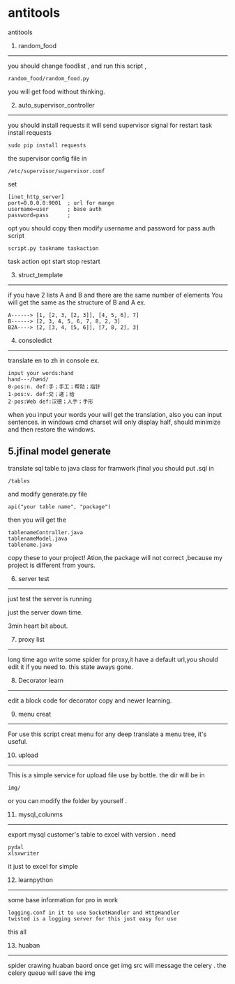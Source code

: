 # antitools

antitools

1. random_food 
------------------------------------------------------
you should change foodlist , and run this script ,

    random_food/random_food.py
you  will get food without thinking.

2. auto_supervisor_controller
------------------------------------------------------
you should install requests 
it will send supervisor signal for restart task
install requests

    sudo pip install requests

the supervisor config file in 

    /etc/supervisor/supervisor.conf

set

    [inet_http_server]
	port=0.0.0.0:9001  ; url for mange
	username=user      ; base auth
	password=pass      ;
opt you should copy then
modify username  and password for pass auth
script 

    script.py taskname taskaction
	
task action opt
    start
	stop
	restart

3. struct_template
-------------------------------------------------------
if you have 2 lists A and B
and there are the same number of elements
You will get the same as the structure of B and A
ex.

    A------> [1, [2, 3, [2, 3]], [4, 5, 6], 7]
    B------> [2, 3, 4, 5, 6, 7, 8, 2, 3]
    B2A----> [2, [3, 4, [5, 6]], [7, 8, 2], 3]

4. consoledict
-------------------------------------------------------
translate en to zh in console 
ex.

    input your words:hand                                                                                                
    hand---/hænd/                                                                                                        
    0-pos:n. def:手；手工；帮助；指针                                                                                    
    1-pos:v. def:交；递；给                                                                                              
    2-pos:Web def:汉德；人手；手形

when you input your words your will get the translation, also you can input sentences.
in windows cmd charset will only display half, should minimize and then restore the windows.

5.jfinal model generate
-------------------------------------------------------
translate sql table to java class for framwork jfinal
you should put .sql in 

    /tables

and modify generate.py file 

    api("your table name", "package")

then you will get the 

    tablenameContraller.java
    tablenameModel.java
    tablename.java

copy these to your project! Ation,the package will not correct ,because my project is different from yours.

6. server test
---------------------------------------------------------
just test the server is running

just the server down time.

3min heart bit about.

7. proxy list
---------------------------------------------------------
long time ago write some spider for proxy,it have a default url,you should edit it if you need to.
this state aways gone.

8. Decorator learn
---------------------------------------------------------
edit a block code for decorator copy and newer learning.

9. menu creat
---------------------------------------------------------
For use this script creat menu for any deep translate a  menu tree, it's useful.

10. upload
---------------------------------------------------------
This is a simple service for upload file use by bottle.
the dir will be in 

    img/

or you can modify the folder by yourself .

11. mysql_colunms
---------------------------------------------------------
export mysql customer's table to excel with version .
need

    pydal
    xlsxwriter

it just to excel for simple

12. learnpython
----------------------------------------------------------
some base information for pro in work
    
    logging.conf in it to use SocketHandler and HttpHandler
    twisted is a logging server for this just easy for use

this all

13. huaban
--------------------------------------------------------
spider crawing huaban baord
once get img src will message the celery .
the celery queue will save the img


